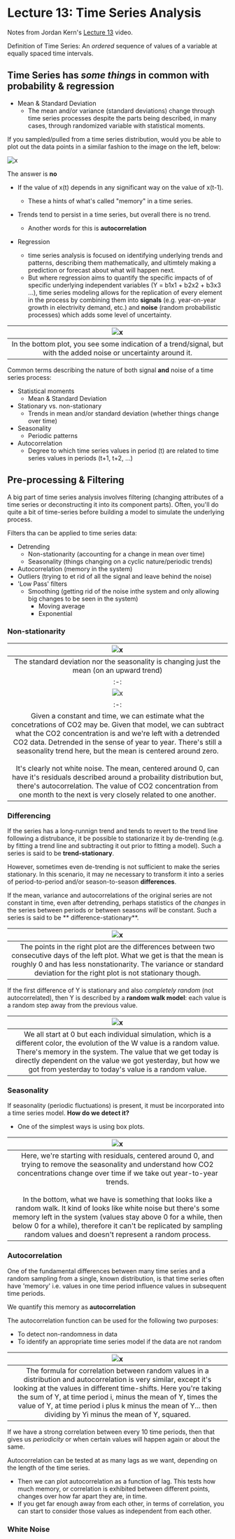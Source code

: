 # Lecture 13: Time Series Analysis #
Notes from Jordan Kern's <a href = "https://www.youtube.com/watch?v=Prpu_U5tKkE" target = "_blank">Lecture 13</a> video.

Definition of Time Series: An _ordered_ sequence of values of a variable at equally spaced time intervals.

## Time Series has _some things_ in common with probability & regression ##

- Mean & Standard Deviation
  - The mean and/or variance (standard deviations) change through time series processes despite the parts being described, in many cases, through randomized variable with statistical moments.
  
If you sampled/pulled from a time series distribution, would you be able to plot out the data points in a similar fashion to the image on the left, below:

 ![x](/images/timeseries_distribution.png)

The answer is **no**
- If the value of x(t) depends in any significant way on the value of x(t-1).
  - These a hints of what's called "memory" in a time series. 
- Trends tend to persist in a time series, but overall there is no trend.
  - Another words for this is **autocorrelation**
  
- Regression
  - time series analysis is focused on identifying underlying trends and patterns, describing them mathematically, and ultimtely making a prediction or forecast about what will happen next.
  - But where regression aims to quantify the specific impacts of of specific underlying independent variables (Y = b1x1 + b2x2 + b3x3 ...), time series modeling allows for the replication of every element in the process by combining them into **signals** (e.g. year-on-year growth in electrivity demand, etc.) and **noise** (random probabilistic processes) which adds some level of uncertainty.

| ![x](/images/signal_noise.png) |
| :-: |
| In the bottom plot, you see some indication of a trend/signal, but with the added noise or uncertainty around it. |
  
Common terms describing the nature of both signal **and** noise of a time series process:

- Statistical moments
  - Mean & Standard Deviation
- Stationary vs. non-stationary
  - Trends in mean and/or standard deviation (whether things change over time)
- Seasonality
  - Periodic patterns
- Autocorrelation
  - Degree to which time series values in period (t) are related to time series values in periods (t+1, t+2, ...)
  
## Pre-processing & Filtering ##

A big part of time series analysis involves filtering (changing attributes of a time series or deconstructing it into its component parts). Often, you'll do quite a bit of time-series before building a model to simulate the underlying process.

Filters tha can be applied to time series data:
- Detrending 
  - Non-stationarity (accounting for a change in mean over time)
  - Seasonality (things changing on a cyclic nature/periodic trends)
- Autocorrelation (memory in the system)
- Outliers (trying to et rid of all the signal and leave behind the noise)
- 'Low Pass' filters
  - Smoothing (getting rid of the noise inthe system and only allowing big changes to be seen in the system)
    - Moving average
	- Exponential

### Non-stationarity ###

| ![x](/images/nonstationarity.png) |
| :-: |
| The standard deviation nor the seasonality is changing just the mean (on an upward trend) |
| :-: |
| ![x](/images/detrended.png) |
| :-: |
| Given a constant and time, we can estimate what the concetrations of CO2 may be. Given that model, we can subtract what the CO2 concentration is and we're left with a detrended CO2 data. Detrended in the sense of year to year. There's still a seasonality trend here, but the mean is centered around zero.<br><br>It's clearly not white noise. The mean, centered around 0, can have it's residuals described around a probaility distribution but, there's autocorrelation. The value of CO2 concentration from one month to the next is very closely related to one another. |

### Differencing ###

If the series has a long-runnign trend and tends to revert to the trend line following a distrubance, it be possible to stationarize it by de-trending (e.g. by fitting a trend line and subtracting it out prior to fitting a model). Such a series is said to be **trend-stationary**.

However, sometimes even de-trending is not sufficient to make the series stationary. In this scenario, it may ne necessary to transform it into a series of period-to-period and/or season-to-season **differences**.

If the mean, variance and autocorrelations of the original series are not constant in time, even after detrending, perhaps statistics of the _changes_ in the series between periods or between seasons _will_ be constant. Such a series is said to be ** difference-stationary**.

| ![x](/images/differencing_1.png) |
| :-: |
| The points in the right plot are the differences between two consecutive days of the left plot. What we get is that the mean is roughly 0 and has less nonstationarity. The variance or standard deviation for the right plot is not stationary though. |

If the first difference of Y is stationary and also _completely random_ (not autocorrelated), then Y is described by a **random walk model**: each value is a random step away from the previous value. 

| ![x](/images/randomwalk.png) |
| :-: |
| We all start at 0 but each individual simulation, which is a different color, the evolution of the W value is a random value. There's memory in the system. The value that we get today is directly dependent on the value we got yesterday, but how we got from yesterday to today's value is a random value. |

### Seasonality ###

If seasonality (periodic fluctuations) is present, it must be incorporated into a time series model. **How do we detect it?**

- One of the simplest ways is using box plots.

| ![x](/images/seasonality.png) |
| :-: |
| Here, we're starting with residuals, centered around 0, and trying to remove the seasonality and understand how CO2 concentrations change over time if we take out year-to-year trends.<br><br>In the bottom, what we have is something that looks like a random walk. It kind of looks like white noise but there's some memory left in the system (values stay above 0 for a while, then below 0 for a while), therefore it can't be replicated by sampling random values and doesn't represent a random process. |

### Autocorrelation ###

One of the fundamental differences between many time series and a random sampling from a single, known distribution, is that time series often have 'memory' i.e. values in one time period influence values in subsequent time periods.

We quantify this memory as **autocorrelation**

The autocorrelation function can be used for the following two purposes:
- To detect non-randomness in data
- To identify an appropriate time series model if the data are not random

| ![x](/images/autocorrelation.png) |
| :-: |
| The formula for correlation between random values in a distribution and autocorrelation is very similar, except it's looking at the values in different time-shifts. Here you're taking the sum of Y, at time period i, minus the mean of Y, times the value of Y, at time period i plus k minus the mean of Y... then dividing by Yi minus the mean of Y, squared. |

If we have a strong correlation between every 10 time periods, then that gives us _periodicity_ or when certain values will happen again or about the same.

Autocorrelation can be tested at as many lags as we want, depending on the length of the time series. 
- Then we can plot autocorrelation as a function of lag. This tests how much memory, or correlation is exhibited between different points, changes over how far apart they are, in time. 
- If you get far enough away from each other, in terms of correlation, you can start to consider those values as independent from each other.

### White Noise ###